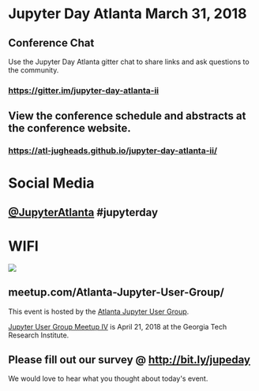 

# Jupyter Day Atlanta March 31, 2018

## Conference Chat

Use the Jupyter Day Atlanta gitter chat to share links and ask questions to the community.

### https://gitter.im/jupyter-day-atlanta-ii


## View the conference schedule and abstracts at the conference website.

### https://atl-jugheads.github.io/jupyter-day-atlanta-ii/

# Social Media

## [@JupyterAtlanta](https://twitter.com/JupyterAtlanta) #jupyterday



# WIFI

![](https://user-images.githubusercontent.com/4236275/38122306-3c0b204c-33a2-11e8-822d-db247a0fbad2.png)



## meetup.com/Atlanta-Jupyter-User-Group/

This event is hosted by the [Atlanta Jupyter User Group](https://meetup.com/Atlanta-Jupyter-User-Group/).  

[Jupyter User Group Meetup IV](https://www.meetup.com/Atlanta-Jupyter-User-Group/events/248894686/) is April 21, 2018 at the Georgia Tech Research Institute.

## Please fill out our survey @ http://bit.ly/jupeday

We would love to hear what you thought about today's event.

